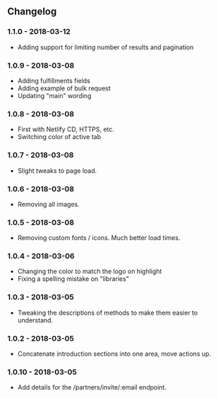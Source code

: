 ## Changelog

### 1.1.0 - 2018-03-12
* Adding support for limiting number of results and pagination

### 1.0.9 - 2018-03-08
* Adding fulfillments fields
* Adding example of bulk request
* Updating "main" wording

### 1.0.8 - 2018-03-08
* First with Netlify CD, HTTPS, etc.
* Switching color of active tab

### 1.0.7 - 2018-03-08
* Slight tweaks to page load.

### 1.0.6 - 2018-03-08
* Removing all images.

### 1.0.5 - 2018-03-08
* Removing custom fonts / icons. Much better load times.

### 1.0.4 - 2018-03-06
* Changing the color to match the logo on highlight
* Fixing a spelling mistake on "libraries"

### 1.0.3 - 2018-03-05
* Tweaking the descriptions of methods to make them easier to understand.

### 1.0.2 - 2018-03-05
* Concatenate introduction sections into one area, move actions up.

### 1.0.10 - 2018-03-05
* Add details for the /partners/invite/:email endpoint.